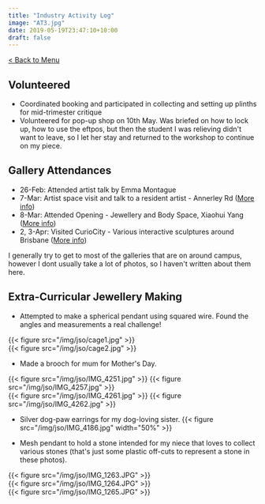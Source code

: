 ```yaml
---
title: "Industry Activity Log"
image: "AT3.jpg"
date: 2019-05-19T23:47:10+10:00
draft: false
---
```

[< Back to Menu](/jso/)

## Volunteered

+ Coordinated booking and participated in collecting and setting up plinths for mid-trimester critique
+ Volunteered for pop-up shop on 10th May.  Was briefed on how to lock up, how to use the eftpos, but then the student I was relieving didn't want to leave, so I let her stay and returned to the workshop to continue on my piece.


## Gallery Attendances
+ 26-Feb: Attended artist talk by Emma Montague
+ 7-Mar: Artist space visit and talk to a resident artist - Annerley Rd ([More info](/jso/week02#gallery-opening-jewellery-and-body-space-xiaohui-yang))
+ 8-Mar: Attended Opening - Jewellery and Body Space, Xiaohui Yang ([More info](/jso/week02#artist-space-visit-annerley-rd))
+ 2, 3-Apr: Visited CurioCity - Various interactive sculptures around Brisbane ([More info](/jso/week06#visiting-curiocity))

I generally try to get to most of the galleries that are on around campus, however I dont usually take a lot of photos, so I haven't written about them here.


## Extra-Curricular Jewellery Making
+ Attempted to make a spherical pendant using squared wire.  Found the angles and measurements a real challenge!
<div class="row">
    <div class="6u 12u$(medium)">
        {{< figure src="/img/jso/cage1.jpg" >}}
    </div>
    <div class="6u 12u$(medium)">
        {{< figure src="/img/jso/cage2.jpg" >}}
    </div>
</div>

+ Made a brooch for mum for Mother's Day. 
<div class="row">
    <div class="6u 12u$(medium)">
        {{< figure src="/img/jso/IMG_4251.jpg" >}}
        {{< figure src="/img/jso/IMG_4257.jpg" >}}
    </div>
    <div class="6u 12u$(medium)">
        {{< figure src="/img/jso/IMG_4261.jpg" >}}
        {{< figure src="/img/jso/IMG_4262.jpg" >}}
    </div>
</div>

+ Silver dog-paw earrings for my dog-loving sister.
{{< figure src="/img/jso/IMG_4186.jpg" width="50%" >}}


+ Mesh pendant to hold a stone intended for my niece that loves to collect various stones (that's just some plastic off-cuts to represent a stone in these photos).
<div class="row">
    <div class="4u 12u$(medium)">
        {{< figure src="/img/jso/IMG_1263.JPG" >}}
    </div>
    <div class="4u 12u$(medium)">
        {{< figure src="/img/jso/IMG_1264.JPG" >}}
    </div>
    <div class="4u 12u$(medium)">
        {{< figure src="/img/jso/IMG_1265.JPG" >}}
    </div>
</div>
        
